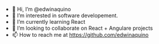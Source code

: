 - 👋 Hi, I’m @edwinaquino
- 👀 I’m interested in software developement.
- 🌱 I’m currently learning React
- 💞️ I’m looking to collaborate on React + Angulare projects
- 📫 How to reach me at https://github.com/edwinaquino

<!---
edwinaquino/edwinaquino is a ✨ special ✨ repository because its `README.md` (this file) appears on your GitHub profile.
You can click the Preview link to take a look at your changes.
--->
